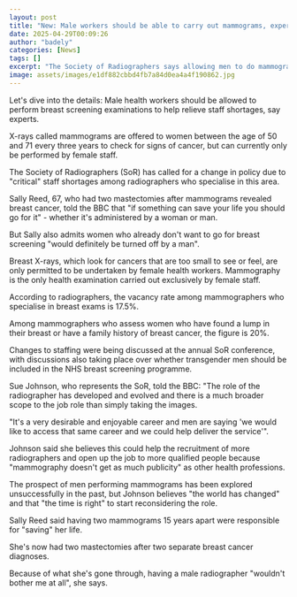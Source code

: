 ```yaml
---
layout: post
title: "New: Male workers should be able to carry out mammograms, experts say"
date: 2025-04-29T00:09:26
author: "badely"
categories: [News]
tags: []
excerpt: "The Society of Radiographers says allowing men to do mammograms would reduce staff shortages."
image: assets/images/e1df882cbbd4fb7a84d0ea4a4f190862.jpg
---
```


Let's dive into the details: Male health workers should be allowed to perform breast screening examinations to help relieve staff shortages, say experts.

X-rays called mammograms are offered to women between the age of 50 and 71 every three years to check for signs of cancer, but can currently only be performed by female staff.

The Society of Radiographers (SoR) has called for a change in policy due to "critical" staff shortages among radiographers who specialise in this area.

Sally Reed, 67, who had two mastectomies after mammograms revealed breast cancer, told the BBC that "if something can save your life you should go for it" - whether it's administered by a woman or man.

But Sally also admits women who already don't want to go for breast screening "would definitely be turned off by a man".

Breast X-rays, which look for cancers that are too small to see or feel, are only permitted to be undertaken by female health workers. Mammography is the only health examination carried out exclusively by female staff.

According to radiographers, the vacancy rate among mammographers who specialise in breast exams is 17.5%.

Among mammographers who assess women who have found a lump in their breast or have a family history of breast cancer, the figure is 20%. 

Changes to staffing were being discussed at the annual SoR conference, with discussions also taking place over whether transgender men should be included in the NHS breast screening programme. 

Sue Johnson, who represents the SoR, told the BBC: "The role of the radiographer has developed and evolved and there is a much broader scope to the job role than simply taking the images.

"It's a very desirable and enjoyable career and men are saying 'we would like to access that same career and we could help deliver the service'".

Johnson said she believes this could help the recruitment of more radiographers and open up the job to more qualified people because "mammography doesn't get as much publicity" as other health professions.

The prospect of men performing mammograms has been explored unsuccessfully in the past, but Johnson believes "the world has changed" and that "the time is right" to start reconsidering the role.

Sally Reed said having two mammograms 15 years apart were responsible for "saving" her life.

She's now had two mastectomies after two separate breast cancer diagnoses.

Because of what she's gone through, having a male radiographer "wouldn't bother me at all", she says.

